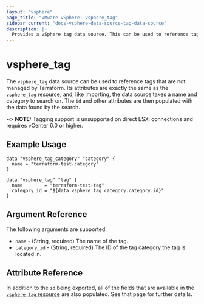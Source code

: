```yaml
---
layout: "vsphere"
page_title: "VMware vSphere: vsphere_tag"
sidebar_current: "docs-vsphere-data-source-tag-data-source"
description: |-
  Provides a vSphere tag data source. This can be used to reference tags not managed in Terraform.
---
```


# vsphere\_tag

The `vsphere_tag` data source can be used to reference tags that are not
managed by Terraform. Its attributes are exactly the same as the [`vsphere_tag`
resource][resource-tag], and, like importing, the data source takes a name and
category to search on. The `id` and other attributes are then populated with
the data found by the search.

[resource-tag]: /docs/providers/vsphere/r/tag.html

~> **NOTE:** Tagging support is unsupported on direct ESXi connections and
requires vCenter 6.0 or higher.

## Example Usage

```hcl
data "vsphere_tag_category" "category" {
  name = "terraform-test-category"
}

data "vsphere_tag" "tag" {
  name        = "terraform-test-tag"
  category_id = "${data.vsphere_tag_category.category.id}"
}
```

## Argument Reference

The following arguments are supported:

* `name` - (String, required) The name of the tag.
* `category_id` - (String, required) The ID of the tag category the tag is
  located in.

## Attribute Reference

In addition to the `id` being exported, all of the fields that are available in
the [`vsphere_tag` resource][resource-tag] are also populated. See that page
for further details.
